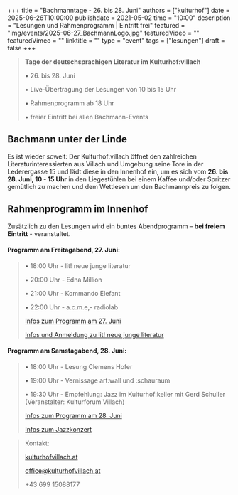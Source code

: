 +++
title = "Bachmanntage - 26. bis 28. Juni"
authors = ["kulturhof"]
date = 2025-06-26T10:00:00
publishdate = 2021-05-02
time = "10:00"
description = "Lesungen und Rahmenprogramm | Eintritt frei"
featured = "img/events/2025-06-27_BachmannLogo.jpg"
featuredVideo = ""
featuredVimeo = ""
linktitle = ""
type = "event"
tags = ["lesungen"]
draft = false
+++

>**Tage der deutschsprachigen Literatur im Kulturhof:villach**
>
>•	26. bis 28. Juni
>
>•	Live-Übertragung der Lesungen von 10 bis 15 Uhr
>
>•	Rahmenprogramm ab 18 Uhr
>
>•	freier Eintritt bei allen Bachmann-Events
>


## Bachmann unter der Linde

Es ist wieder soweit: Der Kulturhof:villach öffnet den zahlreichen Literaturinteressierten aus Villach und Umgebung seine Tore in der Lederergasse 15 und lädt diese in den Innenhof ein, um es sich vom **26. bis 28. Juni, 10 - 15 Uhr** in den Liegestühlen bei einem Kaffee und/oder Spritzer gemütlich zu machen und dem Wettlesen um den Bachmannpreis zu folgen.

## Rahmenprogramm im Innenhof

Zusätzlich zu den Lesungen wird ein buntes Abendprogramm – **bei freiem Eintritt** - veranstaltet.


#### Programm am Freitagabend, 27. Juni:

>•	18:00 Uhr - lit! neue junge literatur
>
>•	20:00 Uhr - Edna Million
>
>•	21:00 Uhr - Kommando Elefant
>
>•	22:00 Uhr - a.c.m.e,- radiolab
>
>[Infos zum Programm am 27. Juni](https://kulturhofvillach.at/events/2025/2025-06-27_bachmanntag1/)
>
>[Infos und Anmeldung zu lit! neue junge literatur](https://kulturhofvillach.at/events/2025/2025-06-27_litneuejungeliteratur/)


#### Programm am Samstagabend, 28. Juni:
>
>•	18:00 Uhr - Lesung Clemens Hofer
>
>•	19:00 Uhr - Vernissage art:wall und :schauraum 
>
>•	19:30 Uhr - Empfehlung: Jazz im Kulturhof:keller mit Gerd Schuller (Veranstalter: Kulturforum Villach)
>
>
>[Infos zum Programm am 28. Juni](https://kulturhofvillach.at/events/2025/2025-06-28_bachmanntag2/)
>
>[Infos zum Jazzkonzert](https://kulturhofvillach.at/events/2025/2025-06-28_kf/)


>Kontakt:
>
>[kulturhofvillach.at](https://www.kulturhofvillach.at/)
>
>office@kulturhofvillach.at
>
>+43 699 15088177
